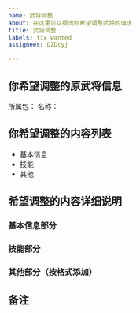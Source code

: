 ```yaml
---
name: 武将调整
about: 在这里可以提出你希望调整武将的请求
title: 武将调整
labels: fix wanted
assignees: DZDcyj

---
```


## 你希望调整的原武将信息
所属包：
名称：

## 你希望调整的内容列表
- 基本信息
- 技能
- 其他

## 希望调整的内容详细说明

### 基本信息部分

### 技能部分

### 其他部分（按格式添加）

## 备注
